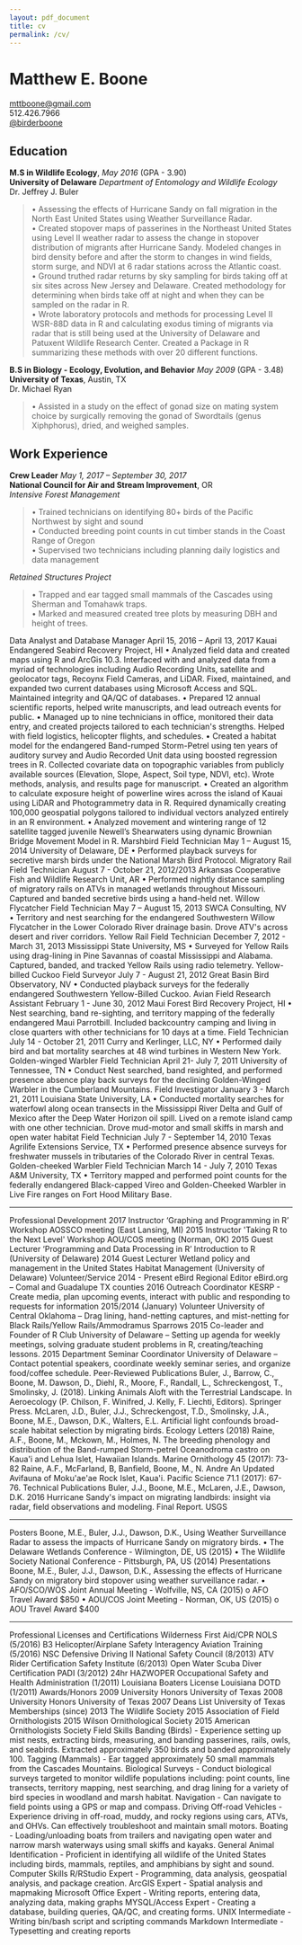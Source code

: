 ```yaml
---
layout: pdf_document
title: cv
permalink: /cv/
---
```



Matthew E. Boone  
============================================
[mttboone@gmail.com](mailto:mttboone@gmail.com)   
512.426.7966  
[@birderboone](https://twitter.com/birderboone)  

## Education  
**M.S in Wildlife Ecology**, *May 2016* (GPA - 3.90)  
**University of Delaware** *Department of Entomology and Wildlife Ecology*  
Dr. Jeffrey J. Buler   
>•	Assessing the effects of Hurricane Sandy on fall migration in the North East United States using Weather Surveillance Radar.  
•	Created stopover maps of passerines in the Northeast United States using Level II weather radar to assess the change in stopover distribution of migrants after Hurricane Sandy. Modeled changes in bird density before and after the storm to changes in wind fields, storm surge, and NDVI at 6 radar stations across the Atlantic coast.  
•	Ground truthed radar returns by sky sampling for birds taking off at six sites across New Jersey and Delaware. Created methodology for determining when birds take off at night and when they can be sampled on the radar in R.  
•	Wrote laboratory protocols and methods for processing Level II WSR-88D data in R and calculating exodus timing of migrants via radar that is still being used at the University of Delaware and Patuxent Wildlife Research Center. Created a Package in R summarizing these methods with over 20 different functions.   

**B.S in Biology - Ecology, Evolution, and Behavior** *May 2009* (GPA - 3.48)  
**University of Texas**, Austin, TX  
Dr. Michael Ryan  
>•	Assisted in a study on the effect of gonad size on mating system choice by surgically removing the gonad of Swordtails (genus Xiphphorus), dried, and weighed samples.

## Work Experience

**Crew Leader** *May 1, 2017 – September 30, 2017*  
**National Council for Air and Stream Improvement**, OR  
*Intensive Forest Management*    
>•	Trained technicians on identifying 80+ birds of the Pacific Northwest by sight and sound  
•	Conducted breeding point counts in cut timber stands in the Coast Range of Oregon  
•	Supervised two technicians including planning daily logistics and data management

*Retained Structures Project*  
>•	Trapped and ear tagged small mammals of the Cascades using Sherman and Tomahawk traps.  
•	Marked and measured created tree plots by measuring DBH and height of trees.  

Data Analyst and Database Manager April 15, 2016 – April 13, 2017
Kauai Endangered Seabird Recovery Project, HI
•	Analyzed field data and created maps using R and ArcGis 10.3. Interfaced with and analyzed data from a myriad of technologies including Audio Recording Units, satellite and geolocator tags, Recoynx Field Cameras, and LiDAR. Fixed, maintained, and expanded two current databases using Microsoft Access and SQL. Maintained integrity and QA/QC of databases.
•	Prepared 12 annual scientific reports, helped write manuscripts, and lead outreach events for public.
•	Managed up to nine technicians in office, monitored their data entry, and created projects tailored to each technician's strengths. Helped with field logistics, helicopter flights, and schedules.
•	Created a habitat model for the endangered Band-rumped Storm-Petrel using ten years of auditory survey and Audio Recorded Unit data using boosted regression trees in R. Collected covariate data on topographic variables from publicly available sources (Elevation, Slope, Aspect, Soil type, NDVI, etc). Wrote methods, analysis, and results page for manuscript.
•	Created an algorithm to calculate exposure height of powerline wires across the island of Kauai using LiDAR and Photogrammetry data in R. Required dynamically creating 100,000 geospatial polygons tailored to individual vectors analyzed entirely in an R environment.
•	Analyzed movement and wintering range of 12 satellite tagged juvenile Newell’s Shearwaters using dynamic Brownian Bridge Movement Model in R.
Marshbird Field Technician May 1 – August 15, 2014
University of Delaware, DE
•	Performed playback surveys for secretive marsh birds under the National Marsh Bird Protocol. 
Migratory Rail Field Technician August 7 - October 21, 2012/2013
Arkansas Cooperative Fish and Wildlife Research Unit, AR
•	Performed nightly distance sampling of migratory rails on ATVs in managed wetlands throughout Missouri. Captured and banded secretive birds using a hand-held net.
Willow Flycatcher Field Technician May 7 – August 15, 2013
SWCA Consulting, NV
•	Territory and nest searching for the endangered Southwestern Willow Flycatcher in the Lower Colorado River drainage basin. Drove ATV's across desert and river corridors.
Yellow Rail Field Technician December 7, 2012 - March 31, 2013
Mississippi State University, MS
•	Surveyed for Yellow Rails using drag-lining in Pine Savannas of coastal Mississippi and Alabama. Captured, banded, and tracked Yellow Rails using radio telemetry.
Yellow-billed Cuckoo Field Surveyor July 7 - August 21, 2012
Great Basin Bird Observatory, NV
•	Conducted playback surveys for the federally endangered Southwestern Yellow-Billed Cuckoo.
Avian Field Research Assistant February 1 - June 30, 2012
Maui Forest Bird Recovery Project, HI
•	Nest searching, band re-sighting, and territory mapping of the federally endangered Maui Parrotbill. Included backcountry camping and living in close quarters with other technicians for 10 days at a time.
Field Technician July 14 - October 21, 2011
Curry and Kerlinger, LLC, NY
•	Performed daily bird and bat mortality searches at 48 wind turbines in Western New York.
Golden-winged Warbler Field Technician April 21- July 7, 2011
University of Tennessee, TN
•	Conduct Nest searched, band resighted, and performed presence absence play back surveys for the declining Golden-Winged Warbler in the Cumberland Mountains.
Field Investigator January 3 - March 21, 2011
Louisiana State University, LA
•	Conducted mortality searches for waterfowl along ocean transects in the Mississippi River Delta and Gulf of Mexico after the Deep Water Horizon oil spill. Lived on a remote island camp with one other technician. Drove mud-motor and small skiffs in marsh and open water habitat
Field Technician July 7 - September 14, 2010
Texas Agrilife Extensions Service, TX
•	Performed presence absence surveys for freshwater mussels in tributaries of the Colorado River in central Texas. 
Golden-cheeked Warbler Field Technician March 14 - July 7, 2010
Texas A&M University, TX
•	Territory mapped and performed point counts for the federally endangered Black-capped Vireo and Golden-Cheeked Warbler in Live Fire ranges on Fort Hood Military Base.
________________________________________
Professional Development
2017 Instructor ‘Graphing and Programming in R’ Workshop AOSSCO meeting (East Lansing, MI)
2015 Instructor 'Taking R to the Next Level' Workshop AOU/COS meeting (Norman, OK)
2015 Guest Lecturer ‘Programming and Data Processing in R’ Introduction to R (University of Delaware)
2014 Guest Lecturer Wetland policy and management in the United States Habitat Management (University of Delaware)
Volunteer/Service
2014 - Present eBird Regional Editor eBird.org – Comal and Guadalupe TX counties
2016 Outreach Coordinator KESRP - Create media, plan upcoming events, interact with public and responding to requests for information
2015/2014 (January) Volunteer University of Central Oklahoma – Drag lining, hand-netting captures, and mist-netting for Black Rails/Yellow Rails/Ammodramus Sparrows
2015 Co-leader and Founder of R Club University of Delaware – Setting up agenda for weekly meetings, solving graduate student problems in R, creating/teaching lessons.
2015 Department Seminar Coordinator University of Delaware – Contact potential speakers, coordinate weekly seminar series, and organize food/coffee schedule.
Peer-Reviewed Publications
Buler, J., Barrow, C., Boone, M. Dawson, D., Diehl, R., Moore, F., Randall, L., Schreckengost, T., Smolinsky, J. (2018). Linking Animals Aloft with the Terrestrial Landscape. In Aeroecology (P. Chilson, F. Winifred, J. Kelly, F. Liechti, Editors). Springer Press.
McLaren, J.D., Buler, J.J., Schreckengost, T.D., Smolinsky, J.A., Boone, M.E., Dawson, D.K., Walters, E.L.  Artificial light confounds broad-scale habitat selection by migrating birds. Ecology Letters (2018)
Raine, A.F., Boone, M., Mckown, M., Holmes, N. The breeding phenology and distribution of the Band-rumped Storm-petrel Oceanodroma castro on Kaua'i and Lehua Islet, Hawaiian Islands.  Marine Ornithology 45 (2017): 73-82
Raine, A.F., McFarland, B, Banfield, Boone, M., N. Andre An Updated Avifauna of Moku'ae'ae Rock Islet, Kaua'i. Pacific Science 71.1 (2017): 67-76.
Technical Publications
Buler, J.J., Boone, M.E., McLaren, J.E., Dawson, D.K. 2016 Hurricane Sandy's impact on migrating landbirds: insight via radar, field observations and modeling. Final Report. USGS
________________________________________
Posters
Boone, M.E., Buler, J.J., Dawson, D.K., Using Weather Surveillance Radar to assess the impacts of Hurricane Sandy on migratory birds. 
•	The Delaware Wetlands Conference - Wilmington, DE, US (2015)
•	The Wildlife Society National Conference - Pittsburgh, PA, US (2014)
Presentations
Boone, M.E., Buler, J.J., Dawson, D.K., Assessing the effects of Hurricane Sandy on migratory bird stopover using weather surveillance radar. 
•	AFO/SCO/WOS Joint Annual Meeting - Wolfville, NS, CA (2015)
o	AFO Travel Award $850 
•	AOU/COS Joint Meeting - Norman, OK, US (2015)
o	AOU Travel Award $400


________________________________________
Professional Licenses and Certifications
Wilderness First Aid/CPR NOLS (5/2016)
B3 Helicopter/Airplane Safety Interagency Aviation Training (5/2016)
NSC Defensive Driving II National Safety Council (8/2013)
ATV Rider Certification Safety Institute (6/2013)
Open Water Scuba Diver Certification PADI (3/2012)
24hr HAZWOPER Occupational Safety and Health Administration (1/2011)
Louisiana Boaters License Louisiana DOTD (1/2011)
Awards/Honors
2009 University Honors University of Texas
2008 University Honors University of Texas
2007 Deans List University of Texas
Memberships (since)
2013 The Wildlife Society
2015 Association of Field Ornithologists
2015 Wilson Ornithological Society
2015 American Ornithologists Society
Field Skills
Banding (Birds) - Experience setting up mist nests, extracting birds, measuring, and banding passerines, rails, owls, and seabirds. Extracted approximately 350 birds and banded approximately 100. 
Tagging (Mammals) - Ear tagged approximately 50 small mammals from the Cascades Mountains.
Biological Surveys - Conduct biological surveys targeted to monitor wildlife populations including: point counts, line transects, territory mapping, nest searching, and drag lining for a variety of bird species in woodland and marsh habitat.
Navigation - Can navigate to field points using a GPS or map and compass.
Driving Off-road Vehicles - Experience driving in off-road, muddy, and rocky regions using cars, ATVs, and OHVs. Can effectively troubleshoot and maintain small motors.
Boating - Loading/unloading boats from trailers and navigating open water and narrow marsh waterways using small skiffs and kayaks.
General Animal Identification - Proficient in identifying all wildlife of the United States including birds, mammals, reptiles, and amphibians by sight and sound.
Computer Skills
R/RStudio Expert - Programming, data analysis, geospatial analysis, and package creation.
ArcGIS Expert - Spatial analysis and mapmaking
Microsoft Office Expert - Writing reports, entering data, analyzing data, making graphs
MYSQL/Access Expert - Creating a database, building queries, QA/QC, and creating forms.
UNIX Intermediate - Writing bin/bash script and scripting commands
Markdown Intermediate - Typesetting and creating reports
